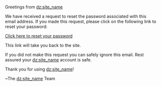 Greetings from <dz:site_name>

We have received a request to reset the password associated with this email address.  If you made this request, please
click on the following link to reset your password:

<a href="<dz:reset_link>">Click here to reset your password</a>  

This link will take you back to the site.

If you did not make this request you can safely ignore this email.  Rest assured your <dz:site_name> account is safe.

Thank you for using <dz:site_name>!

~The <dz:site_name> Team

